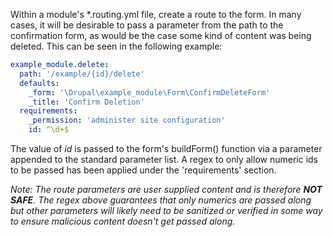 Within a module's \*.routing.yml file, create a route to the form. In many cases, it will be desirable to pass a parameter from the path to the confirmation form, as would be the case some kind of content was being deleted. This can be seen in the following example:

```yaml
example_module.delete:
  path: '/example/{id}/delete'
  defaults:
    _form: '\Drupal\example_module\Form\ConfirmDeleteForm'
    _title: 'Confirm Deletion'
  requirements:
    _permission: 'administer site configuration'
    id: ^\d+$
```

The value of _id_ is passed to the form's buildForm() function via a parameter appended to the standard parameter list. A regex to only allow numeric ids to be passed has been applied under the 'requirements' section.

_Note: The route parameters are user supplied content and is therefore **NOT SAFE**. The regex above guarantees that only numerics are passed along but other parameters will likely need to be sanitized or verified in some way to ensure malicious content doesn't get passed along._